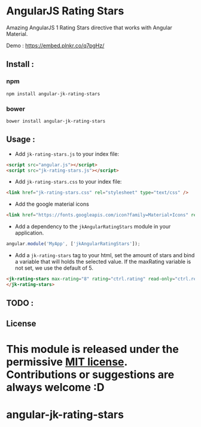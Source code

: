 # AngularJS Rating Stars

Amazing AngularJS 1 Rating Stars directive that works with Angular Material.

Demo : https://embed.plnkr.co/q7pgHz/

## Install :

### npm
`npm install angular-jk-rating-stars`

### bower
`bower install angular-jk-rating-stars`

## Usage :

 - Add `jk-rating-stars.js` to your index file:
```html
<script src="angular.js"></script>
<script src="jk-rating-stars.js"></script>
```

 - Add `jk-rating-stars.css` to your index file:
```html
<link href="jk-rating-stars.css" rel="stylesheet" type="text/css" />
```
 - Add the google material icons
```html
<link href="https://fonts.googleapis.com/icon?family=Material+Icons" rel="stylesheet">
```

 - Add a dependency to the `jkAngularRatingStars` module in your application.
```js
angular.module('MyApp', ['jkAngularRatingStars']);
```

 - Add a `jk-rating-stars` tag to your html, set the amount of stars and bind a variable that will holds the selected value. If the maxRating variable is not set, we use the default of 5.
```html
<jk-rating-stars max-rating="8" rating="ctrl.rating" read-only="ctrl.readOnly" shadow="false" reset-allowed="false" off-icon="star_border" off-color="false" on-rating="ctrl.onRating(rating)" >
</jk-rating-stars>
```

## TODO :

## License
This module is released under the permissive [MIT license](http://revolunet.mit-license.org). Contributions or suggestions are always welcome :D
=======
# angular-jk-rating-stars
